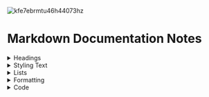 
![kfe7ebrmtu46h44073hz](https://github.com/nick-pompea/Recipes_Markdown_Documentation/assets/123673749/7924307f-52eb-4fc1-b097-40b0667bb936)

# Markdown Documentation Notes


<details>
  <summary>Headings</summary>
  
```
# H1
## H2
### H3
```

  </details>


<details>
  <summary>Styling Text
</summary>


* Bold
* **Example**

```
**bold text**
```

* Italic
* *Example*
  
```
*italicized text*
 ```

* Blockquote
* >Example

```
> blockquote
```

*Emojis
```
Emojis! :joy:
```

  </details>


<details>
  <summary>Lists</summary>
  
* Lists
*   Bullet Point
*   Note ( Can be "-" or "*")

```
* Item
* Item
* Item
```


 * Numbered

```
1. First item
2. Second item
3. Third item
```


  </details>


<details>
  <summary>Formatting</summary>
  
* Divider

```
---

```

* Disclosure Group 

```
<details>
  <summary>Title</summary>

 </details>
```

* Link

```
[title](https://www.example.com)

```

* Image
 or just drag and drop image


```
![Title](image.jpg)

```


*To Do List

```
- [x] Write the press release
- [ ] Update the website
- [ ] Contact the media
```

  </details>


<details>
  <summary>Code</summary>

```

Code example

```

 </details>




